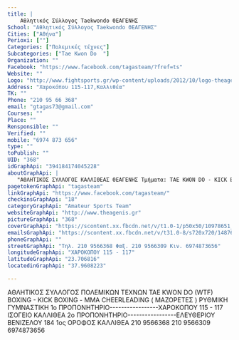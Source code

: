 ```yaml
---
title: |
    Αθλητικός Σύλλογος Taekwondo ΘΕΑΓΕΝΗΣ
School: "Αθλητικός Σύλλογος Taekwondo ΘΕΑΓΕΝΗΣ"
Cities: ["Αθήνα"]
Perioxi: [""]
Categories: ["Πολεμικές τέχνες"]
Subcategories: ["Tae Kwon Do  "]
Organization: ""
Facebook: "https://www.facebook.com/tagasteam/?fref=ts"
Website: ""
Logo: "http://www.fightsports.gr/wp-content/uploads/2012/10/logo-theagenis.jpg"
Address: "Χαροκόπου 115-117,Καλλιθέα"
TK: ""
Phone: "210 95 66 368"
email: "gtagas73@gmail.com"
Courses: ""
Place: ""
Rensponsible: ""
Verified: ""
mobile: "6974 873 656"
type: ""
toPublish: ""
UID: "368"
idGraphApi: "394184174045228"
aboutGraphApi: | 
   "ΑΘΛΗΤΙΚΟΣ ΣΥΛΛΟΓΟΣ ΚΑΛΛΙΘΕΑΣ ΘΕΑΓΕΝΗΣ Τμήματα: TAE KWON DO - KICK BOXING - MMA - KENPO"
pagetokenGraphApi: "tagasteam"
linkGraphApi: "https://www.facebook.com/tagasteam/"
checkinsGraphApi: "18"
categoryGraphApi: "Amateur Sports Team"
websiteGraphApi: "http://www.theagenis.gr"
pictureGraphApi: "368"
coverGraphApi: "https://scontent.xx.fbcdn.net/v/t1.0-1/p50x50/10978651_608414559288854_8846852363754038212_n.jpg?oh=9bc5280b8efcaeb6f6d487066716bd17&amp;oe=5B395682"
emailsGraphApi: "https://scontent.xx.fbcdn.net/v/t31.0-8/s720x720/1487693_422460261217619_1712368007_o.jpg?oh=bb3017ef4b532a92c407ef389802102b&amp;oe=5B400FF4"
phoneGraphApi: ""
streetGraphApi: "Τηλ. 210 9566368 Φαξ. 210 9566309 Κιν. 6974873656"
longitudeGraphApi: "ΧΑΡΟΚΟΠΟΥ 115 - 117"
latitudeGraphApi: "23.706816"
locatedinGraphApi: "37.9608223"

---
```


ΑΘΛΗΤΙΚΟΣ ΣΥΛΛΟΓΟΣ ΠΟΛΕΜΙΚΩΝ ΤΕΧΝΩΝ TAE KWON DO (WTF) BOXING - KICK BOXING - ΜΜΑ CHEERLEADING ( ΜΑΖΟΡΕΤΕΣ ) ΡΥΘΜΙΚΗ ΓΥΜΝΑΣΤΙΚΗ 1ο ΠΡΟΠΟΝΗΤΗΡΙΟ-----------------ΧΑΡΟΚΟΠΟΥ 115 - 117 ΙΣΟΓΕΙΟ ΚΑΛΛΙΘΕΑ 2ο ΠΡΟΠΟΝΗΤΗΡΙΟ-----------------ΕΛΕΥΘΕΡΙΟΥ ΒΕΝΙΖΕΛΟΥ 184 1ος ΟΡΟΦΟΣ ΚΑΛΛΙΘΕΑ 210 9566368 210 9566309 6974873656

